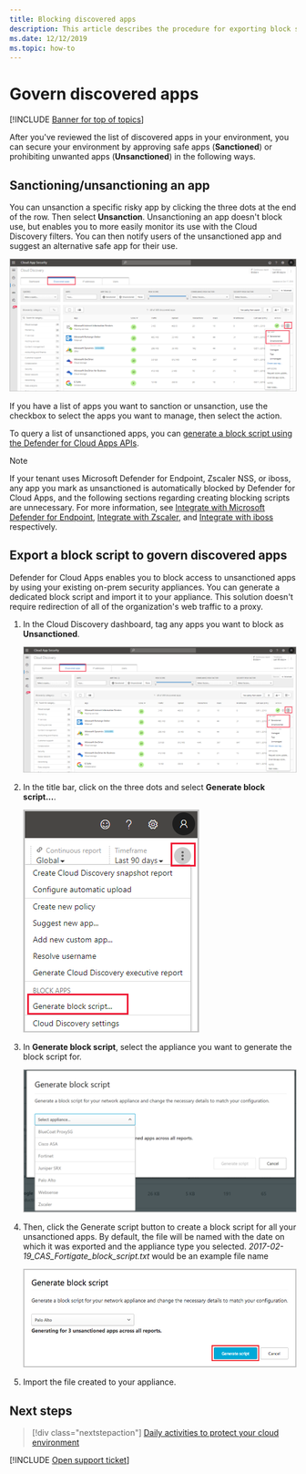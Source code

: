 ```yaml
---
title: Blocking discovered apps 
description: This article describes the procedure for exporting block scripts for discovered apps.
ms.date: 12/12/2019
ms.topic: how-to
---
```

# Govern discovered apps

[!INCLUDE [Banner for top of topics](includes/banner.md)]

After you've reviewed the list of discovered apps in your environment, you can secure your environment by approving safe apps (**Sanctioned**) or prohibiting unwanted apps (**Unsanctioned**) in the following ways.

## <a name="BKMK_SanctionApp"></a> Sanctioning/unsanctioning an app

You can unsanction a specific risky app by clicking the three dots at the end of the row. Then select **Unsanction**. Unsanctioning an app doesn't block use, but enables you to more easily monitor its use with the Cloud Discovery filters. You can then notify users of the unsanctioned app and suggest an alternative safe app for their use.

![Tag as unsanctioned.](media/tag-as-unsanctioned.png)

If you have a list of apps you want to sanction or unsanction, use the checkbox to select the apps you want to manage, then select the action.

To query a list of unsanctioned apps, you can [generate a block script using the Defender for Cloud Apps APIs](api-discovery-script.md).

> [!NOTE]
> If your tenant uses Microsoft Defender for Endpoint, Zscaler NSS, or iboss, any app you mark as unsanctioned is automatically blocked by Defender for Cloud Apps, and the following sections regarding creating blocking scripts are unnecessary. For more information, see [Integrate with Microsoft Defender for Endpoint](mde-integration.md), [Integrate with Zscaler](zscaler-integration.md), and [Integrate with iboss](iboss-integration.md) respectively.

## Export a block script to govern discovered apps

Defender for Cloud Apps enables you to block access to unsanctioned apps by using your existing on-prem security appliances. You can generate a dedicated block script and import it to your appliance. This solution doesn't require redirection of all of the organization's web traffic to a proxy.

1. In the Cloud Discovery dashboard, tag any apps you want to block as **Unsanctioned**.

    ![Tag as unsanctioned.](media/tag-as-unsanctioned.png)

2. In the title bar, click on the three dots and select **Generate block script...**.

    ![Generate block script.](media/generate-block-script.png)

3. In **Generate block script**, select the appliance you want to generate the block script for.

    ![Generate block script pop-up.](media/generate-block-script-pop-up.png)

4. Then, click the Generate script button to create a block script for all your unsanctioned apps. By default, the file will be named with the date on which it was exported and the appliance type you selected. *2017-02-19_CAS_Fortigate_block_script.txt* would be an example file name

   ![Generate block script button.](media/generate-block-script-button.png)

5. Import the file created to your appliance.

## Next steps

> [!div class="nextstepaction"]
> [Daily activities to protect your cloud environment](daily-activities-to-protect-your-cloud-environment.md)

[!INCLUDE [Open support ticket](includes/support.md)]
